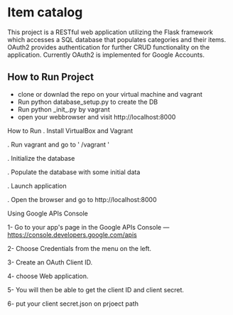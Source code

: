 <h1>Item catalog</h1>
This project is a RESTful web application utilizing the Flask framework which accesses a SQL database that populates categories and their items. OAuth2 provides authentication for further CRUD functionality on the application. Currently OAuth2 is implemented for Google Accounts.
<h2>How to Run Project</h2>
<ul>
  <li> clone or downlad the repo on your  virtual machine and vagrant </li>
  <li> Run python database_setup.py to create the DB </li>
  <li> Run python _init_.py by vagrant </li>
  <li> open your webbrowser and visit http://localhost:8000 </li>
  
 </ul>
<h> How to Run <h>
 . Install VirtualBox and Vagrant

 . Run vagrant and go to ' /vagrant '
  
 . Initialize the database

 . Populate the database with some initial data

 . Launch application

 . Open the browser and go to http://localhost:8000

<h>Using Google APIs Console<h>

1- Go to your app's page in the Google APIs Console — https://console.developers.google.com/apis
  
2- Choose Credentials from the menu on the left.

3- Create an OAuth Client ID.

4- choose Web application.

5- You will then be able to get the client ID and client secret.

6- put your client secret.json on prjoect path 
